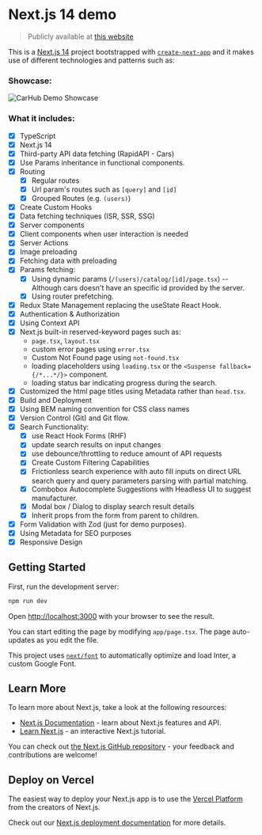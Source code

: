 # Next.js 14 demo

> Publicly available at [this website](https://portfolio-nextjs-tailwind-cars-api.vercel.app/)

This is a [Next.js 14](https://nextjs.org/) project bootstrapped with [`create-next-app`](https://github.com/vercel/next.js/tree/canary/packages/create-next-app) and it makes use of different technologies and patterns such as:

### Showcase:

![CarHub Demo Showcase](https://github.com/algife/portfolio__nextjs-tailwind-cars-api/blob/main/public/CarHub-showcase.gif)

### What it includes:

- [x] TypeScript
- [x] Next.js 14
- [x] Third-party API data fetching (RapidAPI - Cars)
- [x] Use Params inheritance in functional components.
- [x] Routing
  - [x] Regular routes
  - [x] Url param's routes such as `[query]` and `[id]`
  - [x] Grouped Routes (e.g. `(users)`)
- [x] Create Custom Hooks
- [x] Data fetching techniques (ISR, SSR, SSG)
- [x] Server components
- [x] Client components when user interaction is needed
- [x] Server Actions
- [x] Image preloading
- [x] Fetching data with preloading
- [x] Params fetching:
  - [x] Using dynamic params (`/(users)/catalog/[id]/page.tsx`) -- Although cars doesn't have an specific id provided by the server.
  - [x] Using router prefetching.
  <!-- - [x] Using generateStaticParams (`/components/SearchResults.tsx`) -->
- [x] Redux State Management replacing the useState React Hook.
- [x] Authentication & Authorization
- [x] Using Context API
- [x] Next.js built-in reserved-keyword pages such as:
  - `page.tsx`, `layout.tsx`
  - custom error pages using `error.tsx`
  - Custom Not Found page using `not-found.tsx`
  - loading placeholders using `loading.tsx` or the `<Suspense fallback={/*...*/}>` component.
  - loading status bar indicating progress during the search.
- [x] Customized the html page titles using Metadata rather than `head.tsx`.
- [x] Build and Deployment
- [x] Using BEM naming convention for CSS class names
- [x] Version Control (Git) and Git flow.
- [x] Search Functionality:
  - [x] use React Hook Forms (RHF)
  - [x] update search results on input changes
  - [x] use debounce/throttling to reduce amount of API requests
  - [x] Create Custom Filtering Capabilities
  - [x] Frictionless search experience with auto fill inputs on direct URL search query and query parameters parsing with partial matching.
  - [x] Combobox Autocomplete Suggestions with Headless UI to suggest manufacturer.
  - [x] Modal box / Dialog to display search result details
  - [x] Inherit props from the form from parent to children.
    <!-- - [ ] Performace Optimization such as Progressive Enhancement and Code Splitting -->
    <!-- - [ ] Testing -->
    <!-- - [ ] Database Interaction -->
    <!-- - [ ] API Design and Implementation with REST, tRPC, GraphQL -->
- [x] Form Validation with Zod (just for demo purposes).
- [x] Using Metadata for SEO purposes
- [x] Responsive Design

## Getting Started

First, run the development server:

```bash
npm run dev
```

Open [http://localhost:3000](http://localhost:3000) with your browser to see the result.

You can start editing the page by modifying `app/page.tsx`. The page auto-updates as you edit the file.

This project uses [`next/font`](https://nextjs.org/docs/basic-features/font-optimization) to automatically optimize and load Inter, a custom Google Font.

## Learn More

To learn more about Next.js, take a look at the following resources:

- [Next.js Documentation](https://nextjs.org/docs) - learn about Next.js features and API.
- [Learn Next.js](https://nextjs.org/learn) - an interactive Next.js tutorial.

You can check out [the Next.js GitHub repository](https://github.com/vercel/next.js/) - your feedback and contributions are welcome!

## Deploy on Vercel

The easiest way to deploy your Next.js app is to use the [Vercel Platform](https://vercel.com/new?utm_medium=default-template&filter=next.js&utm_source=create-next-app&utm_campaign=create-next-app-readme) from the creators of Next.js.

Check out our [Next.js deployment documentation](https://nextjs.org/docs/deployment) for more details.
